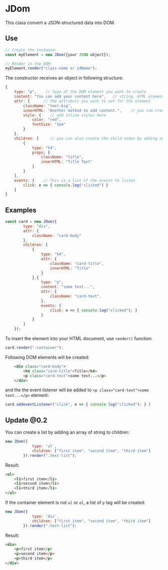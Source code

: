 # JDom

This class convert a JSON-structured data into DOM.

## Use
```Javascript
// Create the instance:
const myElement = new JDom({your JSON object});

// Render in the DOM:
myElement.render("class-name or idName");
```

The constructor receives an object in following structure:

```Javascript
{
    type: "p",    // type of the DOM element you want to create
    content: "You can add your content here",   // string, HTML element, or JDom object are accepted. 
    attr: {      // the attributs you want to set for the element
        className: "text-big",
        innerHTML: "Another method to add content.",    // you can create the child nodes by using innerHTML
        style: {    // add inline styles here
            color: "red",
            fontSize: "1em"
        }
    },
    children: [     // you can also create the child nodes by adding node objects, this support event lisener for the children.
        {
            type: "h4",
            props: {
                className: "title",
                innerHTML: "Title Text"
            }
        }  
    ],
    events: {    // This is a list of the events to listen.
        click: e => { console.log("clicked") }    
    }
}
```

## Examples

```javascript
const card = new JDom({
        type: "div",
        attr: {
            className: "card-body"
        },
        children: [
            {
                type: "h4",
                attr: {
                    className: "card-title",
                    innerHTML: "Title"
                }
            },{
                type: "p",
                content: "some text...",
                attr: {
                    className: "card-text",
                },
                events: {
                    click: e => { console.log("clicked"); }
                }
            }
        ]
    });
```

To insert the element into your HTML document, use `render()` function:

```javascript
card.render(".container");
```

Following DOM elements will be created:

```html
    <div class="card-body">
        <h4 class="card-title">Title</h4>
        <p class="card-text">some text...</p>
    </div>
```

and the the event listener will be added to `<p class="card-text">some text...</p>` element:

```javascript
card.addeventListener("click", e => { console.log("clicked"); } )
```

## Update @0.2

You can create a list by adding an array of string to children:

```JavaScript
new JDom({
            type: 'ul',
            children: ["first item", "second item", "third item"]
        }).render(".text-list");
```

Result:

```html
<ul>
    <li>first item</li>
    <li>second item</li>
    <li>third item</li>
</ul>
```

If the container element is not ```ul``` or ```ol```, a list of ```p``` tag will be created:

```JavaScript
new JDom({
            type: 'div',
            children: ["first item", "second item", "third item"]
        }).render(".text-list");
```

Result:

```html
<div>
    <p>first item</p>
    <p>second item</p>
    <p>third item</p>
</div>
```
